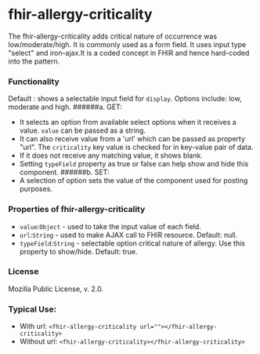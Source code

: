# fhir-allergy-criticality

The fhir-allergy-criticality adds critical nature of occurrence was low/moderate/high. It is commonly used 
 as a form field. It uses input type "select" and iron-ajax.It is a coded concept in FHIR and hence hard-coded into the pattern.

### Functionality
  Default : shows a selectable input field for `display`. Options include: low, moderate and high.
 ######a. GET:
 * It selects an option from available select options when it receives a value. `value` can be passed as a string.
 * It can also receive value from a 'url' which can be passed as property "url". The `criticality` key value is checked for  in key-value pair of data.
  * If it does not receive any matching value, it shows blank.
 * Setting `typeField` property as true or false can help show and hide this component.
 ######b. SET:
 * A selection of option sets the value of the component used for posting purposes.

### Properties of fhir-allergy-criticality
 * `value`:`Object` - used to take the input value of each field.
 * `url`:`String` - used to make AJAX call to FHIR resource. Default: null.
 * `typeField`:`String` - selectable option critical nature of allergy. Use this property to show/hide. Default: true.
 ### License
 Mozilla Public License, v. 2.0.
 
 ### Typical Use:
 * With url:
 `<fhir-allergy-criticality url=""></fhir-allergy-criticality>`
 * Without url:
  `<fhir-allergy-criticality></fhir-allergy-criticality>`
